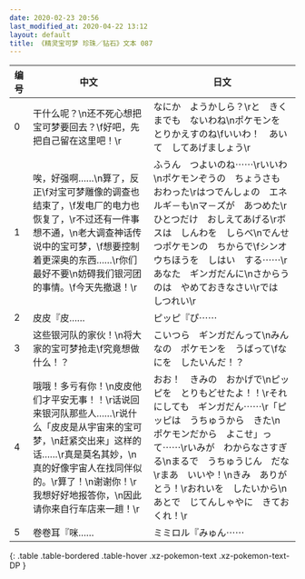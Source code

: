 ```yaml
---
date: 2020-02-23 20:56
last_modified_at: 2020-04-22 13:12
layout: default
title: 《精灵宝可梦 珍珠／钻石》文本 087
---
```

| 编号 | 中文 | 日文 |
| ---- | ---- | ---- |
| 0 | 干什么呢？\n还不死心想把宝可梦要回去？\f好吧，先把自己留在这里吧！\r | なにか　ようかしら？\rと　きくまでも　ないわね\nポケモンを　とりかえすのね\fいいわ！　あいて　してあげましょう\r |
| 1 | 唉，好强啊……\n算了，反正\f对宝可梦雕像的调查也结束了，\f发电厂的电力也恢复了，\r不过还有一件事想不通，\n老大调查神话传说中的宝可梦，\f想要控制着更深奥的东西……\r你们最好不要\n妨碍我们银河团的事情。\f今天先撤退！\r | ふうん　つよいのね⋯⋯\rいいわ\nポケモンぞうの　ちょうさも　おわった\rはつでんしょの　エネルギ－も\nマ－ズが　あつめた\rひとつだけ　おしえてあげる\rボスは　しんわを　しらべ\nでんせつポケモンの　ちからで\fシンオウちほうを　しはい　する⋯⋯\rあなた　ギンガだんに\nさからうのは　やめておきなさい\rでは　しつれい\r |
| 2 | 皮皮『皮…… | ピッピ『ぴ⋯⋯ |
| 3 | 这些银河队的家伙！\n将大家的宝可梦抢走\f究竟想做什么！？ | こいつら　ギンガだんって\nみんなの　ポケモンを　うばって\fなにを　したいんだ！？ |
| 4 | 哦哦！多亏有你！\n皮皮他们才平安无事！！\r话说回来银河队那些人……\r说什么「皮皮是从宇宙来的宝可梦，\n赶紧交出来」这样的话……\r真是莫名其妙，\n真的好像宇宙人在找同伴似的。\r算了！\n谢谢你！\r我想好好地报答你，\n因此请你来自行车店来一趟！\r | おお！　きみの　おかげで\nピッピを　とりもどせたよ！！\rそれにしても　ギンガだん⋯⋯\r「ピッピは　うちゅうから　きた\n　ポケモンだから　よこせ」って⋯⋯\rいみが　わからなさすぎる\nまるで　うちゅうじん　だな\rまあ　いいや！\nきみ　ありがとう！\rおれいを　したいから\nあとで　じてんしゃやに　きておくれ！\r |
| 5 | 卷卷耳『咪…… | ミミロル『みゅん⋯⋯ |
{: .table .table-bordered .table-hover .xz-pokemon-text .xz-pokemon-text-DP }